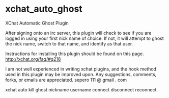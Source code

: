 xchat_auto_ghost
================

XChat Automatic Ghost Plugin

After signing onto an irc server, this plugin will check to see if you are logged in
using your first nick name of choice. If not, it will attempt to ghost the nick name, switch
to that name, and identify as that user.

Instructions for installing this plugin should be found on this page.
http://xchat.org/faq/#q218

I am not well experienced in writing xchat plugins, and the hook method used in this plugin
may be improved upon. Any suggestions, comments, forks, or emails are appreciated.
sepero 111 @ gmail . com


xchat auto kill ghost nickname username connect disconnect reconnect
